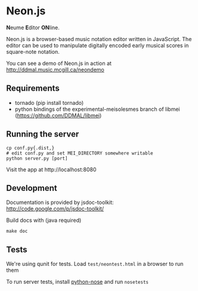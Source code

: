Neon.js
=======

**N**eume **E**ditor **ON**line.

Neon.js is a browser-based music notation editor written in JavaScript. The editor can be used to manipulate digitally encoded early musical scores in square-note notation.

You can see a demo of Neon.js in action at http://ddmal.music.mcgill.ca/neondemo

Requirements
------------

 * tornado (pip install tornado)
 * python bindings of the experimental-meisolesmes branch of libmei (https://github.com/DDMAL/libmei)

Running the server
------------------

    cp conf.py{.dist,}
    # edit conf.py and set MEI_DIRECTORY somewhere writable
    python server.py [port]

Visit the app at http://localhost:8080

Development
-----------

Documentation is provided by jsdoc-toolkit: http://code.google.com/p/jsdoc-toolkit/

Build docs with (java required)

    make doc

Tests
-----

We're using qunit for tests. Load ```test/neontest.html``` in a browser to run them

To run server tests, install [python-nose](https://github.com/nose-devs/nose) and run `nosetests`

